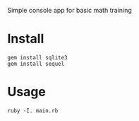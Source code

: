 Simple console app for basic math training
# Install
`gem install sqlite3`  
`gem install sequel`  
# Usage
`ruby -I. main.rb`
